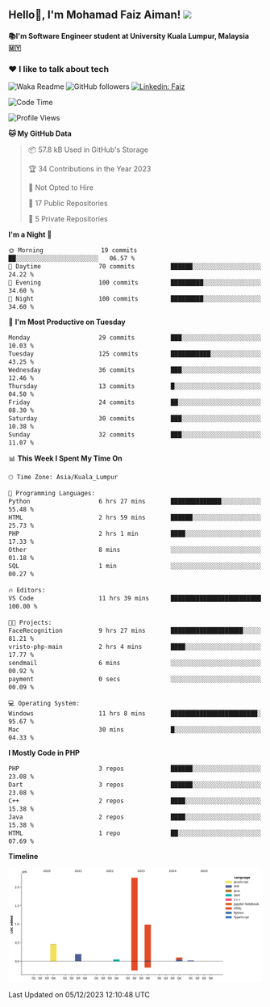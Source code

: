 <h2> Hello👋, I'm Mohamad Faiz Aiman! <img src="https://media.giphy.com/media/12oufCB0MyZ1Go/giphy.gif" width="50"></h2>

#### 📚I'm Software Engineer student at University Kuala Lumpur, Malaysia 🇲🇾
###  ❤️ I like to talk about tech 


![Waka Readme](https://github.com/anmol098/anmol098/workflows/Waka%20Readme/badge.svg)
![GitHub followers](https://img.shields.io/github/followers/faizaiman?label=Follow&style=social)
[![Linkedin: Faiz](https://img.shields.io/badge/-Faiz-blue?style=flat-square&logo=Linkedin&logoColor=white&link=https://www.linkedin.com/in/mohamad-faiz-aiman-623747192/)](https://www.linkedin.com/in/mohamad-faiz-aiman-623747192/)

<!--START_SECTION:waka-->
![Code Time](http://img.shields.io/badge/Code%20Time-182%20hrs%202%20mins-blue)

![Profile Views](http://img.shields.io/badge/Profile%20Views-4-blue)

**🐱 My GitHub Data** 

> 📦 57.8 kB Used in GitHub's Storage 
 > 
> 🏆 34 Contributions in the Year 2023
 > 
> 🚫 Not Opted to Hire
 > 
> 📜 17 Public Repositories 
 > 
> 🔑 5 Private Repositories 
 > 
**I'm a Night 🦉** 

```text
🌞 Morning                19 commits          ██░░░░░░░░░░░░░░░░░░░░░░░   06.57 % 
🌆 Daytime                70 commits          ██████░░░░░░░░░░░░░░░░░░░   24.22 % 
🌃 Evening                100 commits         █████████░░░░░░░░░░░░░░░░   34.60 % 
🌙 Night                  100 commits         █████████░░░░░░░░░░░░░░░░   34.60 % 
```
📅 **I'm Most Productive on Tuesday** 

```text
Monday                   29 commits          ███░░░░░░░░░░░░░░░░░░░░░░   10.03 % 
Tuesday                  125 commits         ███████████░░░░░░░░░░░░░░   43.25 % 
Wednesday                36 commits          ███░░░░░░░░░░░░░░░░░░░░░░   12.46 % 
Thursday                 13 commits          █░░░░░░░░░░░░░░░░░░░░░░░░   04.50 % 
Friday                   24 commits          ██░░░░░░░░░░░░░░░░░░░░░░░   08.30 % 
Saturday                 30 commits          ███░░░░░░░░░░░░░░░░░░░░░░   10.38 % 
Sunday                   32 commits          ███░░░░░░░░░░░░░░░░░░░░░░   11.07 % 
```


📊 **This Week I Spent My Time On** 

```text
🕑︎ Time Zone: Asia/Kuala_Lumpur

💬 Programming Languages: 
Python                   6 hrs 27 mins       ██████████████░░░░░░░░░░░   55.48 % 
HTML                     2 hrs 59 mins       ██████░░░░░░░░░░░░░░░░░░░   25.73 % 
PHP                      2 hrs 1 min         ████░░░░░░░░░░░░░░░░░░░░░   17.33 % 
Other                    8 mins              ░░░░░░░░░░░░░░░░░░░░░░░░░   01.18 % 
SQL                      1 min               ░░░░░░░░░░░░░░░░░░░░░░░░░   00.27 % 

🔥 Editors: 
VS Code                  11 hrs 39 mins      █████████████████████████   100.00 % 

🐱‍💻 Projects: 
FaceRecognition          9 hrs 27 mins       ████████████████████░░░░░   81.21 % 
vristo-php-main          2 hrs 4 mins        ████░░░░░░░░░░░░░░░░░░░░░   17.77 % 
sendmail                 6 mins              ░░░░░░░░░░░░░░░░░░░░░░░░░   00.92 % 
payment                  0 secs              ░░░░░░░░░░░░░░░░░░░░░░░░░   00.09 % 

💻 Operating System: 
Windows                  11 hrs 8 mins       ████████████████████████░   95.67 % 
Mac                      30 mins             █░░░░░░░░░░░░░░░░░░░░░░░░   04.33 % 
```

**I Mostly Code in PHP** 

```text
PHP                      3 repos             ██████░░░░░░░░░░░░░░░░░░░   23.08 % 
Dart                     3 repos             ██████░░░░░░░░░░░░░░░░░░░   23.08 % 
C++                      2 repos             ████░░░░░░░░░░░░░░░░░░░░░   15.38 % 
Java                     2 repos             ████░░░░░░░░░░░░░░░░░░░░░   15.38 % 
HTML                     1 repo              ██░░░░░░░░░░░░░░░░░░░░░░░   07.69 % 
```



**Timeline**

![Lines of Code chart](https://raw.githubusercontent.com/faizaiman/faizaiman/main/assets/bar_graph.png)


 Last Updated on 05/12/2023 12:10:48 UTC
<!--END_SECTION:waka-->
